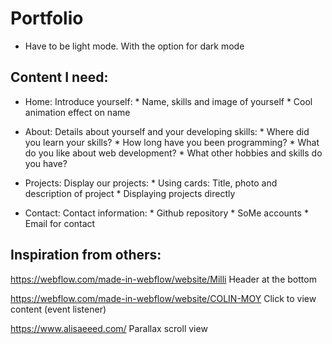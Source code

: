# Portfolio 

- Have to be light mode. With the option for dark mode

## Content I need:

- Home:
   Introduce yourself:
      * Name, skills and image of yourself
      * Cool animation effect on name

- About:
   Details about yourself and your developing skills:
      * Where did you learn your skills?
      * How long have you been programming?
      * What do you like about web development?
      * What other hobbies and skills do you have?

- Projects:
   Display our projects:
      * Using cards: Title, photo and description of project
      * Displaying projects directly

- Contact:
   Contact information:
      * Github repository
      * SoMe accounts
      * Email for contact


## Inspiration from others:

https://webflow.com/made-in-webflow/website/Milli
   Header at the bottom

https://webflow.com/made-in-webflow/website/COLIN-MOY
   Click to view content (event listener)

https://www.alisaeeed.com/
   Parallax scroll view